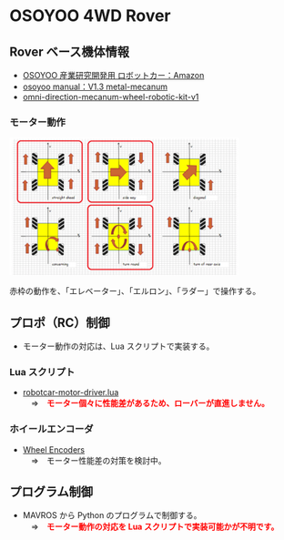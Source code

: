 # OSOYOO 4WD Rover

## Rover ベース機体情報

* [OSOYOO 産業研究開発用 ロボットカー：Amazon](https://www.amazon.co.jp/Arduino%E9%81%A9%E7%94%A8-%E3%82%B9%E3%83%9E%E3%83%BC%E3%83%88%E3%83%AD%E3%83%9C%E3%83%83%E3%83%88-360%C2%B0%E5%85%A8%E6%96%B9%E5%90%91%E7%A7%BB%E5%8B%95-directional-Arduino%E7%94%A8%E9%9B%BB%E5%AD%90%E9%83%A8%E5%93%81%E3%82%AD%E3%83%83%E3%83%88/dp/B082D5HPZD/ref=sr_1_41?keywords=arduino%2B%E3%83%AD%E3%83%9C%E3%83%83%E3%83%88&qid=1670310474&sr=8-41&th=1)
* [osoyoo manual：V1.3 metal-mecanum](https://osoyoo.com/manual/V1.3metal-mecanum.pdf)
* [omni-direction-mecanum-wheel-robotic-kit-v1](https://osoyoo.com/ja/2019/11/08/omni-direction-mecanum-wheel-robotic-kit-v1/)

### モーター動作

<img alt="motorControl1" src="image/MC1.png" width="80%">

赤枠の動作を、「エレベーター」、「エルロン」、「ラダー」で操作する。

## プロポ（RC）制御

* モーター動作の対応は、Lua スクリプトで実装する。

### Lua スクリプト

* [robotcar-motor-driver.lua](./text/robotcar-motor-driver.lua)<br>
　⇒　<font color="red">**モーター個々に性能差があるため、ローバーが直進しません。**</font>

### ホイールエンコーダ

* [Wheel Encoders](https://ardupilot.org/rover/docs/wheel-encoder.html)<br>
　⇒　モーター性能差の対策を検討中。

## プログラム制御

* MAVROS から Python のプログラムで制御する。<br>
　⇒　<font color="red">**モーター動作の対応を Lua スクリプトで実装可能かが不明です。**</font>
